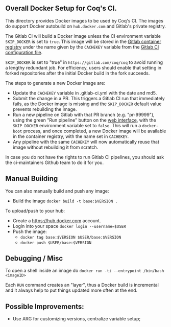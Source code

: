 ## Overall Docker Setup for Coq's CI.

This directory provides Docker images to be used by Coq's CI. The
images do support Docker autobuild on `hub.docker.com` and Gitlab's
private registry.

The Gitlab CI will build a Docker image unless the CI environment variable
`SKIP_DOCKER` is set to `true`. This image will be
stored in the [Gitlab container registry](https://gitlab.com/coq/coq/container_registry)
under the name given by the `CACHEKEY` variable from
the [Gitlab CI configuration file](../../../.gitlab-ci.yml).

`SKIP_DOCKER` is set to "true" in `https://gitlab.com/coq/coq` to avoid running
a lengthy redundant job.  For efficiency, users should enable that setting
in forked repositories after the initial Docker build in the fork succeeds.

The steps to generate a new Docker image are:
- Update the `CACHEKEY` variable in .gitlab-ci.yml with the date and md5.
- Submit the change in a PR. This triggers a Gitlab CI run that
  immediately fails, as the Docker image is missing and the `SKIP_DOCKER`
  default value prevents rebuilding the image.
- Run a new pipeline on Gitlab with that PR branch (e.g. "pr-99999"), using the green
  "Run pipeline" button on the [web interface](https://gitlab.com/coq/coq/pipelines),
  with the `SKIP_DOCKER` environment variable set to `false`. This will run a
  `docker-boot` process, and once completed, a new Docker image will be available in
  the container registry, with the name set in `CACHEKEY`.
- Any pipeline with the same `CACHEKEY` will now automatically reuse that
  image without rebuilding it from scratch.

In case you do not have the rights to run Gitlab CI pipelines, you should ask
the ci-maintainers Github team to do it for you.

## Manual Building

You can also manually build and push any image:

- Build the image `docker build -t base:$VERSION .`

To upload/push to your hub:

- Create a https://hub.docker.com account.
- Login into your space `docker login --username=$USER`
- Push the image:
  + `docker tag base:$VERSION $USER/base:$VERSION`
  + `docker push $USER/base:$VERSION`

## Debugging / Misc

To open a shell inside an image do `docker run -ti --entrypoint /bin/bash <imageID>`

Each `RUN` command creates an "layer", thus a Docker build is
incremental and it always help to put things updated more often at the
end.

## Possible Improvements:

- Use ARG for customizing versions, centralize variable setup;
